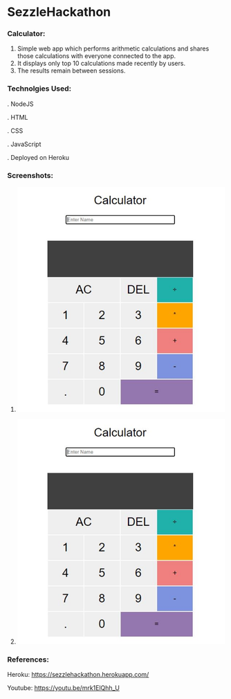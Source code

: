 # SezzleHackathon

### Calculator:

1. Simple web app which performs arithmetic calculations and shares those calculations with everyone connected to the app.
2. It displays only top 10 calculations made recently by users.
3. The results remain between sessions.

### Technolgies Used:

. NodeJS

. HTML

. CSS

. JavaScript

. Deployed on Heroku

### Screenshots:

1. ![](https://github.com/sandeepsalkuti/SezzleHackathon/blob/main/images/1.JPG)

2. ![](https://github.com/sandeepsalkuti/SezzleHackathon/blob/main/images/1.JPG)

### References:

Heroku: https://sezzlehackathon.herokuapp.com/

Youtube: https://youtu.be/mrk1ElQhh_U
